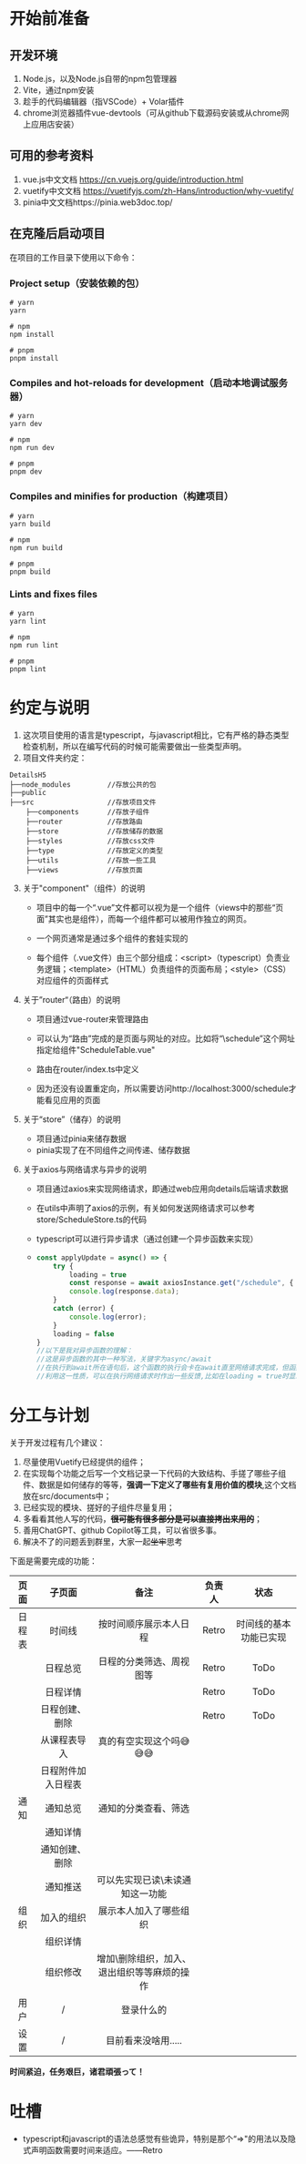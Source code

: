# 开始前准备

## 开发环境

1. Node.js，以及Node.js自带的npm包管理器
2. Vite，通过npm安装
3. 趁手的代码编辑器（指VSCode）+ Volar插件
4. chrome浏览器插件vue-devtools（可从github下载源码安装或从chrome网上应用店安装）

## 可用的参考资料

1. vue.js中文文档 https://cn.vuejs.org/guide/introduction.html
2. vuetify中文文档 https://vuetifyjs.com/zh-Hans/introduction/why-vuetify/
3. pinia中文文档https://pinia.web3doc.top/

## 在克隆后启动项目

在项目的工作目录下使用以下命令：

### Project setup（安装依赖的包）

```
# yarn
yarn

# npm
npm install

# pnpm
pnpm install
```

### Compiles and hot-reloads for development（启动本地调试服务器）

```
# yarn
yarn dev

# npm
npm run dev

# pnpm
pnpm dev
```

### Compiles and minifies for production（构建项目）

```
# yarn
yarn build

# npm
npm run build

# pnpm
pnpm build
```

### Lints and fixes files

```
# yarn
yarn lint

# npm
npm run lint

# pnpm
pnpm lint
```

# 约定与说明

1. 这次项目使用的语言是typescript，与javascript相比，它有严格的静态类型检查机制，所以在编写代码的时候可能需要做出一些类型声明。
2. 项目文件夹约定：

```
DetailsH5
├──node_modules			//存放公共的包
├──public
├──src					//存放项目文件
	├──components		//存放子组件
	├──router 			//存放路由
	├──store			//存放储存的数据
	├──styles			//存放css文件
	├──type				//存放定义的类型
	├──utils			//存放一些工具
	├──views			//存放页面
```

3. 关于"component"（组件）的说明

   - 项目中的每一个“.vue”文件都可以视为是一个组件（views中的那些“页面”其实也是组件），而每一个组件都可以被用作独立的网页。

   - 一个网页通常是通过多个组件的套娃实现的
   - 每个组件（.vue文件）由三个部分组成：\<script\>（typescript）负责业务逻辑；\<template\>（HTML）负责组件的页面布局；\<style\>（CSS）对应组件的页面样式

4. 关于”router“（路由）的说明

   - 项目通过vue-router来管理路由

   - 可以认为“路由”完成的是页面与网址的对应。比如将“\schedule”这个网址指定给组件"ScheduleTable.vue"
   - 路由在router/index.ts中定义
   - 因为还没有设置重定向，所以需要访问http://localhost:3000/schedule才能看见应用的页面

5. 关于“store”（储存）的说明

   - 项目通过pinia来储存数据
   - pinia实现了在不同组件之间传递、储存数据

6. 关于axios与网络请求与异步的说明

   - 项目通过axios来实现网络请求，即通过web应用向details后端请求数据

   - 在utils中声明了axios的示例，有关如何发送网络请求可以参考store/ScheduleStore.ts的代码

   - typescript可以进行异步请求（通过创建一个异步函数来实现）

   - ```javascript
     const applyUpdate = async() => {
         try {
             loading = true
             const response = await axiosInstance.get("/schedule", { params: {id:ID} });
             console.log(response.data);
         }
         catch (error) {
             console.log(error);
         }
         loading = false
     }
     //以下是我对异步函数的理解：
     //这是异步函数的其中一种写法，关键字为async/await
     //在执行到await所在语句后，这个函数的执行会卡在await直至网络请求完成，但函数外的代码会继续执行。
     //利用这一性质，可以在执行网络请求时作出一些反馈,比如在loading = true时显示一个旋转的环形进度条
     ```

# 分工与计划

关于开发过程有几个建议：

1. 尽量使用Vuetify已经提供的组件；
2. 在实现每个功能之后写一个文档记录一下代码的大致结构、手搓了哪些子组件、数据是如何储存的等等，**强调一下定义了哪些有复用价值的模块**,这个文档放在src/documents中；
3. 已经实现的模块、搓好的子组件尽量复用；
4. 多看看其他人写的代码，~~**很可能有很多部分是可以直接拷出来用的**~~；
5. 善用ChatGPT、github Copilot等工具，可以省很多事。
6. 解决不了的问题丢到群里，大家一起~~坐牢~~思考

下面是需要完成的功能：

|  页面  |       子页面       |                    备注                     | 负责人 |          状态          |
| :----: | :----------------: | :-----------------------------------------: | :----: | :--------------------: |
| 日程表 |       时间线       |           按时间顺序展示本人日程            | Retro  | 时间线的基本功能已实现 |
|        |      日程总览      |          日程的分类筛选、周视图等           | Retro  |          ToDo          |
|        |      日程详情      |                                             | Retro  |          ToDo          |
|        |   日程创建、删除   |                                             | Retro  |          ToDo          |
|        |    从课程表导入    |            真的有空实现这个吗😅😅😅            |        |                        |
|        | 日程附件加入日程表 |                                             |        |                        |
|  通知  |      通知总览      |            通知的分类查看、筛选             |        |                        |
|        |      通知详情      |                                             |        |                        |
|        |   通知创建、删除   |                                             |        |                        |
|        |      通知推送      |       可以先实现已读\未读通知这一功能       |        |                        |
|  组织  |     加入的组织     |           展示本人加入了哪些组织            |        |                        |
|        |      组织详情      |                                             |        |                        |
|        |      组织修改      | 增加\删除组织，加入、退出组织等等麻烦的操作 |        |                        |
|  用户  |         /          |                 登录什么的                  |        |                        |
|  设置  |         /          |             目前看来没啥用.....             |        |                        |

**时间紧迫，任务艰巨，诸君頑張って！**

# 吐槽

- typescript和javascript的语法总感觉有些诡异，特别是那个“=>"的用法以及隐式声明函数需要时间来适应。——Retro

